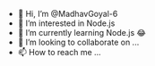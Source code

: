 - 👋 Hi, I’m @MadhavGoyal-6
- 👀 I’m interested in Node.js
- 🌱 I’m currently learning Node.js 😂
- 💞️ I’m looking to collaborate on ...
- 📫 How to reach me ...

<!---
MadhavGoyal-6/MadhavGoyal-6 is a ✨ special ✨ repository because its `README.md` (this file) appears on your GitHub profile.
You can click the Preview link to take a look at your changes.
--->
